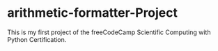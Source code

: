 # arithmetic-formatter-Project
This is my first project of the freeCodeCamp Scientific Computing with Python Certification.
